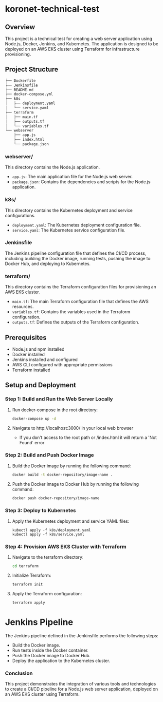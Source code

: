 # koronet-technical-test

## Overview

This project is a technical test for creating a web server application using Node.js, Docker, Jenkins, and Kubernetes. The application is designed to be deployed on an AWS EKS cluster using Terraform for infrastructure provisioning.

## Project Structure
```bash
├── Dockerfile
├── Jenkinsfile
├── README.md
├── docker-compose.yml
├── k8s
│   ├── deployment.yaml
│   └── service.yaml
├── terraform
│   ├── main.tf
│   ├── outputs.tf
│   └── variables.tf
└── webserver
    ├── app.js
    ├── index.html
    └── package.json
```

### webserver/

This directory contains the Node.js application.

- `app.js`: The main application file for the Node.js web server.
- `package.json`: Contains the dependencies and scripts for the Node.js application.

### k8s/

This directory contains the Kubernetes deployment and service configurations.

- `deployment.yaml`: The Kubernetes deployment configuration file.
- `service.yaml`: The Kubernetes service configuration file.

### Jenkinsfile

The Jenkins pipeline configuration file that defines the CI/CD process, including building the Docker image, running tests, pushing the image to Docker Hub, and deploying to Kubernetes.

### terraform/

This directory contains the Terraform configuration files for provisioning an AWS EKS cluster.

- `main.tf`: The main Terraform configuration file that defines the AWS resources.
- `variables.tf`: Contains the variables used in the Terraform configuration.
- `outputs.tf`: Defines the outputs of the Terraform configuration.

## Prerequisites

- Node.js and npm installed
- Docker installed
- Jenkins installed and configured
- AWS CLI configured with appropriate permissions
- Terraform installed

## Setup and Deployment

### Step 1: Build and Run the Web Server Locally

1. Run docker-compose in the root directory:
   ```sh
   docker-compose up -d
   ```

2. Navigate to http://localhost:3000/ in your local web browser
   - If you don't access to the root path or /index.html it will return a 'Not Found' error 

### Step 2: Build and Push Docker Image

1. Build the Docker image by running the following command:
   ```sh
   docker build -t docker-repository/image-name .
   ```

2. Push the Docker image to Docker Hub by running the following command:
   ```sh
   docker push docker-repository/image-name
   ```

### Step 3: Deploy to Kubernetes

1. Apply the Kubernetes deployment and service YAML files:
   ```
   kubectl apply -f k8s/deployment.yaml
   kubectl apply -f k8s/service.yaml
   ```

### Step 4: Provision AWS EKS Cluster with Terraform

1. Navigate to the terraform directory:
   ```sh
   cd terraform
   ```

2. Initialize Terraform:
   ```sh
   terraform init
   ```

3. Apply the Terraform configuration:
   ```sh
   terraform apply
   ```

# Jenkins Pipeline
The Jenkins pipeline defined in the Jenkinsfile performs the following steps:

- Build the Docker image.
- Run tests inside the Docker container.
- Push the Docker image to Docker Hub.
- Deploy the application to the Kubernetes cluster.

### Conclusion
This project demonstrates the integration of various tools and technologies to create a CI/CD pipeline for a Node.js web server application, deployed on an AWS EKS cluster using Terraform.
